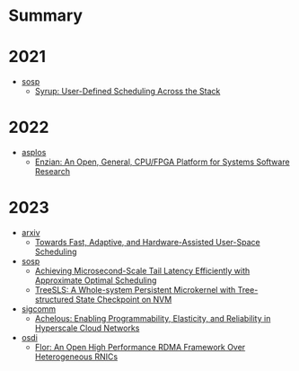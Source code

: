 # Summary

# 2021

- [sosp]()
  - [Syrup: User-Defined Scheduling Across the Stack](2021/sosp21-syrup.md)

# 2022

- [asplos]()
  - [Enzian: An Open, General, CPU/FPGA Platform for Systems Software Research](2022/asplos22-enzian.md)

# 2023

- [arxiv]()
  - [Towards Fast, Adaptive, and Hardware-Assisted User-Space Scheduling](2023/arxiv-user-schedule.md)
- [sosp]()
  - [Achieving Microsecond-Scale Tail Latency Efficiently with Approximate Optimal Scheduling](2023/sosp23-concord.md)
  - [TreeSLS: A Whole-system Persistent Microkernel with Tree-structured State Checkpoint on NVM](2023/sosp23-treesls.md)
- [sigcomm]()
  - [Achelous: Enabling Programmability, Elasticity, and Reliability in Hyperscale Cloud Networks](2023/sigcomm23-achelous.md)
- [osdi]()
  - [Flor: An Open High Performance RDMA Framework Over Heterogeneous RNICs](2023/osdi23-flor.md)
